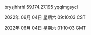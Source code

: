 brysjhhrhl 59.174.27.195 yqqlmgsycl

2022年 06月 04日 星期六 09:10:03 CST

2022年 06月 04日 星期六 01:10:03 GMT
